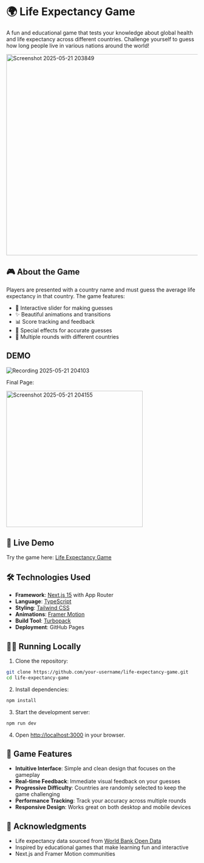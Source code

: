 # 🌍 Life Expectancy Game

A fun and educational game that tests your knowledge about global health and life expectancy across different countries. Challenge yourself to guess how long people live in various nations around the world!

<img width="530" alt="Screenshot 2025-05-21 203849" src="https://github.com/user-attachments/assets/af9586dc-458e-404b-b189-4d0e9b82932f" />


## 🎮 About the Game

Players are presented with a country name and must guess the average life expectancy in that country. The game features:

- 🎯 Interactive slider for making guesses
- ✨ Beautiful animations and transitions
- 📊 Score tracking and feedback
- 🌟 Special effects for accurate guesses
- 🔄 Multiple rounds with different countries

## DEMO
![Recording 2025-05-21 204103](https://github.com/user-attachments/assets/365e128c-e90d-46a8-85d2-ef4b85049fbc)


Final Page:

















<img width="359" alt="Screenshot 2025-05-21 204155" src="https://github.com/user-attachments/assets/610c67e7-1c51-472a-af7c-2851360bd99d" />


## 🚀 Live Demo

Try the game here: [Life Expectancy Game](https://polka-dotcom.github.io/life-expectancy-game)

## 🛠️ Technologies Used

- **Framework**: [Next.js 15](https://nextjs.org/) with App Router
- **Language**: [TypeScript](https://www.typescriptlang.org/)
- **Styling**: [Tailwind CSS](https://tailwindcss.com/)
- **Animations**: [Framer Motion](https://www.framer.com/motion/)
- **Build Tool**: [Turbopack](https://turbo.build/pack)
- **Deployment**: GitHub Pages

## 🏃‍♂️ Running Locally

1. Clone the repository:
```bash
git clone https://github.com/your-username/life-expectancy-game.git
cd life-expectancy-game
```

2. Install dependencies:
```bash
npm install
```

3. Start the development server:
```bash
npm run dev
```

4. Open [http://localhost:3000](http://localhost:3000) in your browser.

## 🎯 Game Features

- **Intuitive Interface**: Simple and clean design that focuses on the gameplay
- **Real-time Feedback**: Immediate visual feedback on your guesses
- **Progressive Difficulty**: Countries are randomly selected to keep the game challenging
- **Performance Tracking**: Track your accuracy across multiple rounds
- **Responsive Design**: Works great on both desktop and mobile devices


## 🙏 Acknowledgments

- Life expectancy data sourced from [World Bank Open Data](https://data.worldbank.org/)
- Inspired by educational games that make learning fun and interactive
- Next.js and Framer Motion communities
